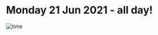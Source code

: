 # Monday 21 Jun 2021 - all day!
![time](https://github.com/rich-ctm/today/workflows/time/badge.svg)
